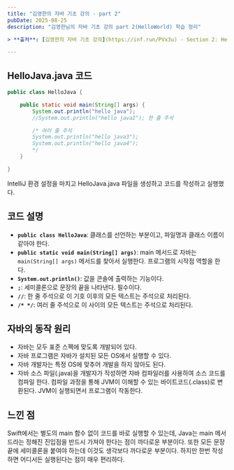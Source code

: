 ```yaml
---
title: "김영한의 자바 기초 강의 - part 2"
pubDate: 2025-08-25
description: "김영한님의 자바 기초 강의 part 2(HelloWorld) 학습 정리"

> **출처**: [김영한의 자바 기초 강의](https://inf.run/PVx3u) - Section 2: HelloWorld

---
```


## HelloJava.java 코드

```java
public class HelloJava {

    public static void main(String[] args) {
        System.out.println("hello java");
        //System.out.println("hello java2"); 한 줄 주석

        /* 여러 줄 주석
        System.out.println("hello java3");
        System.out.println("hello java4");
        */
    }

}
```

IntelliJ 환경 설정을 마치고 HelloJava.java 파일을 생성하고 코드를 작성하고 실행했다.

## 코드 설명

- **`public class HelloJava`**: 클래스를 선언하는 부분이고, 파일명과 클래스 이름이 같아야 한다.
- **`public static void main(String[] args)`**: main 메서드로 자바는 `main(String[] args)` 메서드를 찾아서 실행한다. 프로그램의 시작점 역할을 한다.
- **`System.out.println()`**: 값을 콘솔에 출력하는 기능이다.
- **`;`**: 세미콜론으로 문장의 끝을 나타낸다. 필수이다.
- **`//`**: 한 줄 주석으로 이 기호 이후의 모든 텍스트는 주석으로 처리된다.
- **`/* */`**: 여러 줄 주석으로 이 사이의 모든 텍스트는 주석으로 처리된다.

## 자바의 동작 원리

- 자바는 모두 표준 스펙에 맞도록 개발되어 있다.
- 자바 프로그램은 자바가 설치된 모든 OS에서 실행할 수 있다.
- 자바 개발자는 특정 OS에 맞추어 개발을 하지 않아도 된다.
- 자바 소스 파일(.java)을 개발자가 작성하면 자바 컴파일러를 사용하여 소스 코드를 컴파일 한다. 컴파일 과정을 통해 JVM이 이해할 수 있는 바이트코드(.class)로 변환된다. JVM이 실행되면서 프로그램이 작동한다.

## 느낀 점

Swift에서는 별도의 main 함수 없이 코드를 바로 실행할 수 있는데, Java는 main 메서드라는 정해진 진입점을 반드시 가져야 한다는 점이 까다로운 부분이다. 또한 모든 문장 끝에 세미콜론을 붙여야 하는데 이것도 생각보다 까다로운 부분이다. 하지만 한번 작성하면 어디서든 실행된다는 점이 매우 편리하다.
